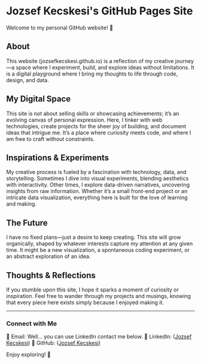 # Jozsef Kecskesi's GitHub Pages Site

Welcome to my personal GitHub website! 🚀

## About
This website (jozsefkecskesi.github.io) is a reflection of my creative journey—a space where I experiment, build, and explore ideas without limitations. It is a digital playground where I bring my thoughts to life through code, design, and data.

## My Digital Space
This site is not about selling skills or showcasing achievements; it’s an evolving canvas of personal expression. Here, I tinker with web technologies, create projects for the sheer joy of building, and document ideas that intrigue me. It’s a place where curiosity meets code, and where I am free to craft without constraints.

## Inspirations & Experiments
My creative process is fueled by a fascination with technology, data, and storytelling. Sometimes I dive into visual experiments, blending aesthetics with interactivity. Other times, I explore data-driven narratives, uncovering insights from raw information. Whether it’s a small front-end project or an intricate data visualization, everything here is built for the love of learning and making.

## The Future
I have no fixed plans—just a desire to keep creating. This site will grow organically, shaped by whatever interests capture my attention at any given time. It might be a new visualization, a spontaneous coding experiment, or an abstract exploration of an idea.

## Thoughts & Reflections
If you stumble upon this site, I hope it sparks a moment of curiosity or inspiration. Feel free to wander through my projects and musings, knowing that every piece here exists simply because I enjoyed making it.

---

### Connect with Me
📧 Email: Well... you can use LinkedIn contact me below.
🔗 LinkedIn: ([Jozsef Kecskesi](https://www.linkedin.com/in/jozsefkecskesi/))
🐙 GitHub: ([Jozsef Kecskesi](https://github.com/jozsefKecskesi))

Enjoy exploring! 🚀

####